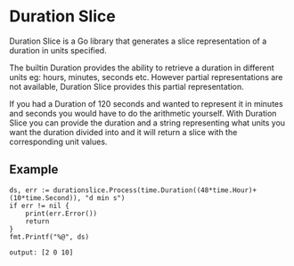# Duration Slice
Duration Slice is a Go library that generates a slice representation
of a duration in units specified.

The builtin Duration provides the ability to retrieve a duration
in different units eg: hours, minutes, seconds etc. However partial
representations are not available, Duration Slice provides this partial
representation.

If you had a Duration of 120 seconds and wanted to represent it in
minutes and seconds you would have to do the arithmetic yourself. With
Duration Slice you can provide the duration and a string representing
what units you want the duration divided into and it will return a slice
with the corresponding unit values.

## Example
    ds, err := durationslice.Process(time.Duration((48*time.Hour)+(10*time.Second)), "d min s")
	if err != nil {
	    print(err.Error())
		return
	}
	fmt.Printf("%@", ds)
`output: [2 0 10]`
